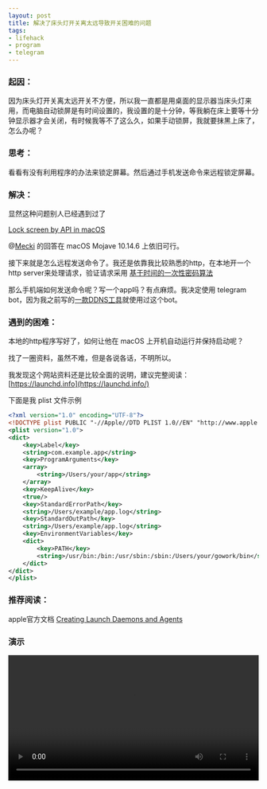 ```yaml
---
layout: post
title: 解决了床头灯开关离太远导致开关困难的问题
tags:
- lifehack
- program
- telegram
---
```


### 起因：

因为床头灯开关离太远开关不方便，所以我一直都是用桌面的显示器当床头灯来用，而电脑自动锁屏是有时间设置的，我设置的是十分钟，等我躺在床上要等十分钟显示器才会关闭，有时候我等不了这么久，如果手动锁屏，我就要抹黑上床了，怎么办呢？

### 思考：

看看有没有利用程序的办法来锁定屏幕。然后通过手机发送命令来远程锁定屏幕。

### 解决：

显然这种问题别人已经遇到过了

[Lock screen by API in macOS](https://stackoverflow.com/questions/1976520/lock-screen-by-api-in-macos)

@[Mecki](https://stackoverflow.com/users/15809/mecki) 的回答在 macOS Mojave 10.14.6 上依旧可行。

接下来就是怎么远程发送命令了。我还是依靠我比较熟悉的http，在本地开一个http server来处理请求，验证请求采用 [基于时间的一次性密码算法]([https://zh.wikipedia.org/wiki/%E5%9F%BA%E4%BA%8E%E6%97%B6%E9%97%B4%E7%9A%84%E4%B8%80%E6%AC%A1%E6%80%A7%E5%AF%86%E7%A0%81%E7%AE%97%E6%B3%95](https://zh.wikipedia.org/wiki/基于时间的一次性密码算法))

那么手机端如何发送命令呢？写一个app吗？有点麻烦。我决定使用 telegram bot，因为我之前写的[一款DDNS工具](https://blog.xavierskip.com/2018-05-20-ddns/)就使用过这个bot。



### 遇到的困难：

本地的http程序写好了，如何让他在 macOS 上开机自动运行并保持启动呢？

找了一圈资料，虽然不难，但是各说各话，不明所以。

我发现这个网站资料还是比较全面的说明，建议完整阅读： [https://launchd.info](https://launchd.info/)

下面是我 plist 文件示例

```xml
<?xml version="1.0" encoding="UTF-8"?>
<!DOCTYPE plist PUBLIC "-//Apple//DTD PLIST 1.0//EN" "http://www.apple.com/DTDs/PropertyList-1.0.dtd">
<plist version="1.0">
<dict>
    <key>Label</key>
    <string>com.example.app</string>
    <key>ProgramArguments</key>
    <array>
        <string>/Users/your/app</string>
    </array>
    <key>KeepAlive</key>
    <true/>
    <key>StandardErrorPath</key>
    <string>/Users/example/app.log</string>
    <key>StandardOutPath</key>
    <string>/Users/example/app.log</string>
    <key>EnvironmentVariables</key>
    <dict>
        <key>PATH</key>
        <string>/usr/bin:/bin:/usr/sbin:/sbin:/Users/your/gowork/bin</string>
    </dict>
</dict>
</plist>
```

### 推荐阅读：

apple官方文档 [Creating Launch Daemons and Agents](https://developer.apple.com/library/archive/documentation/MacOSX/Conceptual/BPSystemStartup/Chapters/CreatingLaunchdJobs.html)



###  演示

<video src="https://f.xavierskip.com/i/b17e007ea56c1d2bcf3783733d99538a431e02cb4d70eb4e050c7898e1de1bbc.mp4" controls width="100%">
</video>
